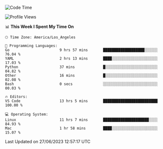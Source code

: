 <!--START_SECTION:waka-->
![Code Time](http://img.shields.io/badge/Code%20Time-449%20hrs%209%20mins-blue)

![Profile Views](http://img.shields.io/badge/Profile%20Views-0-blue)

📊 **This Week I Spent My Time On** 

```text
🕑︎ Time Zone: America/Los_Angeles

💬 Programming Languages: 
Go                       9 hrs 57 mins       ███████████████████░░░░░░   76.04 % 
YAML                     2 hrs 13 mins       ████░░░░░░░░░░░░░░░░░░░░░   17.03 % 
Python                   37 mins             █░░░░░░░░░░░░░░░░░░░░░░░░   04.82 % 
Other                    16 mins             █░░░░░░░░░░░░░░░░░░░░░░░░   02.08 % 
Bash                     0 secs              ░░░░░░░░░░░░░░░░░░░░░░░░░   00.03 % 

🔥 Editors: 
VS Code                  13 hrs 5 mins       █████████████████████████   100.00 % 

💻 Operating System: 
Linux                    11 hrs 7 mins       █████████████████████░░░░   84.93 % 
Mac                      1 hr 58 mins        ████░░░░░░░░░░░░░░░░░░░░░   15.07 % 
```


 Last Updated on 27/06/2023 12:57:17 UTC
<!--END_SECTION:waka-->
